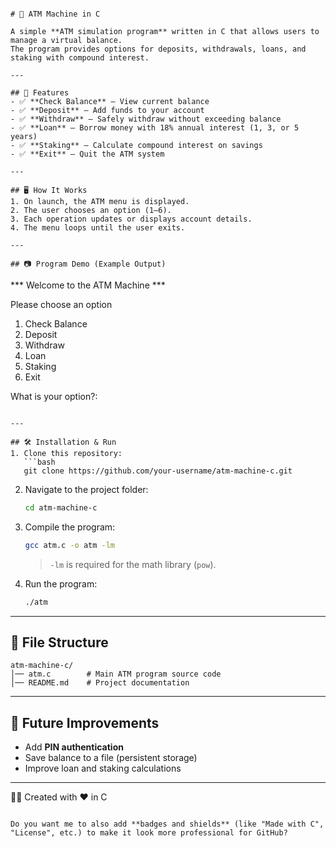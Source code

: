 ```

# 🏧 ATM Machine in C

A simple **ATM simulation program** written in C that allows users to manage a virtual balance.  
The program provides options for deposits, withdrawals, loans, and staking with compound interest.

---

## 📌 Features
- ✅ **Check Balance** – View current balance  
- ✅ **Deposit** – Add funds to your account  
- ✅ **Withdraw** – Safely withdraw without exceeding balance  
- ✅ **Loan** – Borrow money with 18% annual interest (1, 3, or 5 years)  
- ✅ **Staking** – Calculate compound interest on savings  
- ✅ **Exit** – Quit the ATM system  

---

## 🖥️ How It Works
1. On launch, the ATM menu is displayed.  
2. The user chooses an option (1–6).  
3. Each operation updates or displays account details.  
4. The menu loops until the user exits.  

---

## 📷 Program Demo (Example Output)
```

\*\*\* Welcome to the ATM Machine \*\*\*

Please choose an option

1. Check Balance
2. Deposit
3. Withdraw
4. Loan
5. Staking
6. Exit

What is your option?:

````

---

## 🛠️ Installation & Run
1. Clone this repository:
   ```bash
   git clone https://github.com/your-username/atm-machine-c.git
````

2. Navigate to the project folder:

   ```bash
   cd atm-machine-c
   ```
3. Compile the program:

   ```bash
   gcc atm.c -o atm -lm
   ```

   > `-lm` is required for the math library (`pow`).
4. Run the program:

   ```bash
   ./atm
   ```

---

## 📂 File Structure

```
atm-machine-c/
│── atm.c        # Main ATM program source code
│── README.md    # Project documentation
```

---

## 🚀 Future Improvements

* Add **PIN authentication**
* Save balance to a file (persistent storage)
* Improve loan and staking calculations


---

👨‍💻 Created with ❤️ in C

```

Do you want me to also add **badges and shields** (like "Made with C", "License", etc.) to make it look more professional for GitHub?
```
